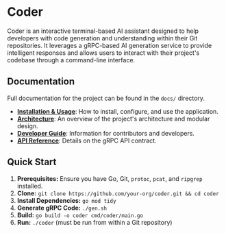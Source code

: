 # Coder

Coder is an interactive terminal-based AI assistant designed to help developers with code generation and understanding within their Git repositories. It leverages a gRPC-based AI generation service to provide intelligent responses and allows users to interact with their project's codebase through a command-line interface.

## Documentation

Full documentation for the project can be found in the `docs/` directory.

- **[Installation & Usage](./docs/installation/README.md)**: How to install, configure, and use the application.
- **[Architecture](./docs/architecture/README.md)**: An overview of the project's architecture and modular design.
- **[Developer Guide](./docs/develop/README.md)**: Information for contributors and developers.
- **[API Reference](./docs/api/README.md)**: Details on the gRPC API contract.

## Quick Start

1.  **Prerequisites:** Ensure you have Go, Git, `protoc`, `pcat`, and `ripgrep` installed.
2.  **Clone:** `git clone https://github.com/your-org/coder.git && cd coder`
3.  **Install Dependencies:** `go mod tidy`
4.  **Generate gRPC Code:** `./gen.sh`
5.  **Build:** `go build -o coder cmd/coder/main.go`
6.  **Run:** `./coder` (must be run from within a Git repository)
